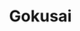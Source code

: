 --- 
title: "Gokusai"
publishdate: "2019-8-31T16:48:46+02:00"
src: "https://365manga.net/manga/gokusai"
image: "https://data.365manga.net/images/thumbnails/2076-gokusai.jpg"
description: "From DrCoke at MangaHelpers: Art equals expression, an expression creating an outer form, expressing joy, sorrow, and the darkness of the soul. Yutou Riro is a student at an art college, but she believes she lacks the talent to truly succeed as an artist. Entering her life through a series of coincidences is Karaba Jo. To Riro's astonishment, Jo has an exceptional ability to draw the 'real' self of the…"
---